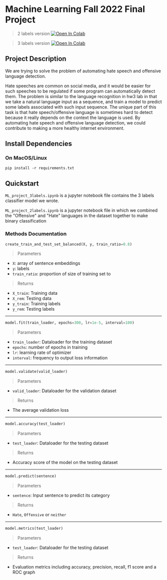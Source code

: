 # Machine Learning Fall 2022 Final Project

> 2 labels version
[![Open In Colab](https://colab.research.google.com/assets/colab-badge.svg)](https://colab.research.google.com/drive/1SEaICDBxPQPES04iD7O9kuKhZ07jYOEU?usp=sharing)

> 3 labels version
[![Open In Colab](https://colab.research.google.com/assets/colab-badge.svg)](https://colab.research.google.com/drive/1jJd_9gNRrQ3GDV-UTFUyZuaFPxgGeTXp?usp=sharing)

## Project Description
We are trying to solve the problem of automating hate speech and offensive language detection.

Hate speeches are common on social media, and it would be easier for such speeches to be regulated if some program can automatically detect them. The problem is similar to the language recognition in  hw3  lab in that we take a natural language input as a sequence, and train a model to predict some labels associated with such input sequence. The unique part of this task is that hate speech/offensive language is sometimes hard to detect because it really depends on the context the language is used. By automating hate speech and offensive language detection, we could contribute to making a more healthy internet environment.

## Install Dependencies
### On MacOS/Linux
```
pip install -r requirements.txt
```

## Quickstart
`ML_project_3labels.ipynb` is a jupyter notebook file contains the 3 labels classifier model we wrote.


`ML_project_2labels.ipynb` is a jupyter notebook file in which we combined the "Offensive" and "Hate" languages in the dataset together to make binary classification

### Methods Documentation
```python
create_train_and_test_set_balanced(X, y, train_ratio=0.8)
```
> Parameters
  - `X`: array of sentence embeddings
  - `y`: labels
  - `train_ratio`: proportion of size of training set to
> Returns
  - `X_train`: Training data
  - `X_rem`: Testing data
  - `y_train`: Training labels
  - `y_rem`: Testing labels
---
```python
model.fit(train_loader, epochs=300, lr=1e-5, interval=100)
```
> Parameters
  - `train_loader`: Dataloader for the training dataset
  - `epochs`: number of epochs in training
  - `lr`: learning rate of optimizer
  - `interval`: frequency to output loss information
---
```python
model.validate(valid_loader)
```
> Parameters
  - `valid_loader`: Dataloader for the validation dataset
> Returns
  - The average validation loss
---
```python
model.accuracy(test_loader)
```
> Parameters
  - `test_loader`: Dataloader for the testing dataset
> Returns
  - Accuracy score of the model on the testing dataset
---
```python
model.predict(sentence)
```
> Parameters
  - `sentence`: Input sentence to predict its category
> Returns
  - `Hate`, `Offensive` or `neither`
---
```python
model.metrics(test_loader)
```
> Parameters
  - `test_loader`: Dataloader for the testing dataset
> Returns
  - Evaluation metrics including accuracy, precision, recall, f1 score and a ROC graph



